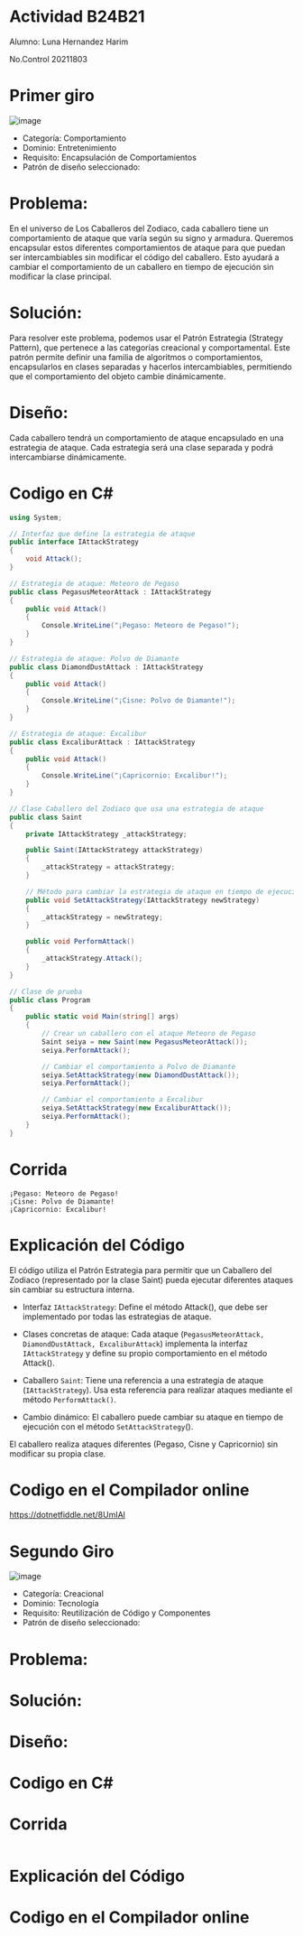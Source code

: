 # Actividad B24B21
Alumno: Luna Hernandez Harim 

No.Control 20211803

# Primer giro
![image](https://github.com/user-attachments/assets/bce07dd8-b161-4841-b5c0-a9e10abe9fff)


* Categoría: Comportamiento
* Dominio: Entretenimiento
* Requisito: Encapsulación de Comportamientos
* Patrón de diseño seleccionado: 

# Problema:
En el universo de Los Caballeros del Zodiaco, cada caballero tiene un comportamiento de ataque que varía según su signo y armadura. Queremos encapsular estos diferentes comportamientos de ataque para que puedan ser intercambiables sin modificar el código del caballero. Esto ayudará a cambiar el comportamiento de un caballero en tiempo de ejecución sin modificar la clase principal.

# Solución:
Para resolver este problema, podemos usar el Patrón Estrategia (Strategy Pattern), que pertenece a las categorías creacional y comportamental. Este patrón permite definir una familia de algoritmos o comportamientos, encapsularlos en clases separadas y hacerlos intercambiables, permitiendo que el comportamiento del objeto cambie dinámicamente.

# Diseño:
Cada caballero tendrá un comportamiento de ataque encapsulado en una estrategia de ataque.
Cada estrategia será una clase separada y podrá intercambiarse dinámicamente.

# Codigo en C#
```csharp
using System;

// Interfaz que define la estrategia de ataque
public interface IAttackStrategy
{
    void Attack();
}

// Estrategia de ataque: Meteoro de Pegaso
public class PegasusMeteorAttack : IAttackStrategy
{
    public void Attack()
    {
        Console.WriteLine("¡Pegaso: Meteoro de Pegaso!");
    }
}

// Estrategia de ataque: Polvo de Diamante
public class DiamondDustAttack : IAttackStrategy
{
    public void Attack()
    {
        Console.WriteLine("¡Cisne: Polvo de Diamante!");
    }
}

// Estrategia de ataque: Excalibur
public class ExcaliburAttack : IAttackStrategy
{
    public void Attack()
    {
        Console.WriteLine("¡Capricornio: Excalibur!");
    }
}

// Clase Caballero del Zodiaco que usa una estrategia de ataque
public class Saint
{
    private IAttackStrategy _attackStrategy;

    public Saint(IAttackStrategy attackStrategy)
    {
        _attackStrategy = attackStrategy;
    }

    // Método para cambiar la estrategia de ataque en tiempo de ejecución
    public void SetAttackStrategy(IAttackStrategy newStrategy)
    {
        _attackStrategy = newStrategy;
    }

    public void PerformAttack()
    {
        _attackStrategy.Attack();
    }
}

// Clase de prueba
public class Program
{
    public static void Main(string[] args)
    {
        // Crear un caballero con el ataque Meteoro de Pegaso
        Saint seiya = new Saint(new PegasusMeteorAttack());
        seiya.PerformAttack();

        // Cambiar el comportamiento a Polvo de Diamante
        seiya.SetAttackStrategy(new DiamondDustAttack());
        seiya.PerformAttack();

        // Cambiar el comportamiento a Excalibur
        seiya.SetAttackStrategy(new ExcaliburAttack());
        seiya.PerformAttack();
    }
}

```
# Corrida
```plaintext
¡Pegaso: Meteoro de Pegaso!
¡Cisne: Polvo de Diamante!
¡Capricornio: Excalibur!
```


# Explicación del Código

El código utiliza el Patrón Estrategia para permitir que un Caballero del Zodiaco (representado por la clase Saint) pueda ejecutar diferentes ataques sin cambiar su estructura interna.

* Interfaz `IAttackStrategy`: Define el método Attack(), que debe ser implementado por todas las estrategias de ataque.

* Clases concretas de ataque: Cada ataque (`PegasusMeteorAttack, DiamondDustAttack, ExcaliburAttack`) implementa la interfaz `IAttackStrategy` y define su propio comportamiento en el método Attack().

* Caballero `Saint`: Tiene una referencia a una estrategia de ataque (`IAttackStrategy`). Usa esta referencia para realizar ataques mediante el método `PerformAttack()`.

* Cambio dinámico: El caballero puede cambiar su ataque en tiempo de ejecución con el método `SetAttackStrategy`().

El caballero realiza ataques diferentes (Pegaso, Cisne y Capricornio) sin modificar su propia clase.

# Codigo en el Compilador online
https://dotnetfiddle.net/8UmIAl

# Segundo Giro

![image](https://github.com/user-attachments/assets/ca2a9a2b-19a3-437e-a246-cd3af8a4fc03)


* Categoría: Creacional
* Dominio: Tecnología
* Requisito: Reutilización de Código y Componentes
* Patrón de diseño seleccionado:  

# Problema:


# Solución:


# Diseño:

# Codigo en C#

# Corrida
```plaintext

```

# Explicación del Código


# Codigo en el Compilador online


